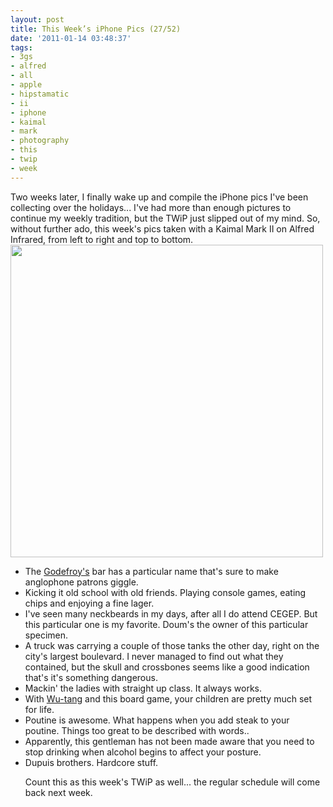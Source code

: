 ```yaml
---
layout: post
title: This Week’s iPhone Pics (27/52)
date: '2011-01-14 03:48:37'
tags:
- 3gs
- alfred
- all
- apple
- hipstamatic
- ii
- iphone
- kaimal
- mark
- photography
- this
- twip
- week
---
```


Two weeks later, I finally wake up and compile the iPhone pics I've been collecting over the holidays... I've had more than enough pictures to continue my weekly tradition, but the TWiP just slipped out of my mind. So, without further ado, this week's pics taken with a Kaimal Mark II on Alfred Infrared, from left to right and top to bottom.
<a href="http://www.flickr.com/photos/maximerousseau/5353132845/"><img alt="" src="http://farm6.static.flickr.com/5044/5353132845_9e651ec05d.jpg" class="aligncenter" width="500" height="500" /></a>
<ul>
	<li>The <a href="http://www.aubergegodefroy.com/quebec-hotel/index_ang.cfm">Godefroy's</a> bar has a particular name that's sure to make anglophone patrons giggle.</li>
	<li>Kicking it old school with old friends. Playing console games, eating chips and enjoying a fine lager.</li>
	<li>I've seen many neckbeards in my days, after all I do attend CEGEP. But this particular one is my favorite. Doum's the owner of this particular specimen.</li>
	<li>A truck was carrying a couple of those tanks the other day, right on the city's largest boulevard. I never managed to find out what they contained, but the skull and crossbones seems like a good indication that's it's something dangerous.</li>
	<li>Mackin' the ladies with straight up class. It always works.</li>
	<li>With <a href="http://www.youtube.com/watch?v=BS181X4F3bw">Wu-tang</a> and this board game, your children are pretty much set for life. </li>
	<li>Poutine is awesome. What happens when you add steak to your poutine. Things too great to be described with words..</li>
	<li>Apparently, this gentleman has not been made aware that you need to stop drinking when alcohol begins to affect your posture.</li>
	<li>Dupuis brothers. Hardcore stuff.</li>

Count this as this week's TWiP as well... the regular schedule will come back next week. 
</ul>